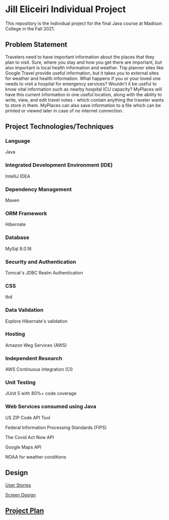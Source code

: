 # Jill Eliceiri Individual Project

This repository is the individual project for the final Java course at Madison College in the Fall 2021.
## Problem Statement
Travelers need to have important information about the places that they plan to visit. 
Sure, where you stay and how you get there are important, but also important is local health information and weather. 
Trip planner sites like Google Travel provide useful information, but it takes you to external sites for weather and health information. 
What happens if you or your loved one needs to visit a hospital for emergency services? Wouldn't it be useful to know vital information such as nearby hospital ICU capacity?
MyPlaces will have this current information in one useful location, along with the ability to write, view, and edit travel notes - which contain anything the traveler wants to store in them. 
MyPlaces can also save information to a file which can be printed or viewed later in case of no internet connection.  

## Project Technologies/Techniques

### Language
Java

### Integrated Development Environment (IDE)
IntelliJ IDEA 

### Dependency Management
Maven

### ORM Framework
Hibernate

### Database
MySql 8.0.16

### Security and Authentication
Tomcat's JDBC Realm Authentication

### CSS
tbd

### Data Validation
Explore Hibernate's validation

### Hosting
Amazon Weg Services (AWS)

### Independent Research
AWS Continuous Integration (CI)

### Unit Testing
JUnit 5 with 80%+ code coverage

### Web Services consumed using Java
US ZIP Code API Tool 

Federal Information Processing Standards (FIPS)

The Covid Act Now API

Google Maps API

NOAA for weather conditions

## Design
[User Stories](https://github.com/jeliceiri/MyPlacesTracker/blob/main/DesignDocuments/UserStories.md)

[Screen Design](https://github.com/jeliceiri/MyPlacesTracker/blob/main/DesignDocuments/Screens.md)

## [Project Plan](https://github.com/jeliceiri/MyPlacesTracker/blob/main/ProjectPlan.md)
